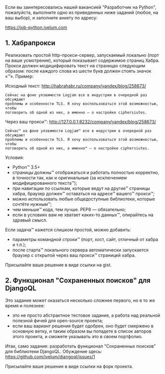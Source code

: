 Если вы заинтересовались нашей вакансией "Разработчик на Python", 
пожалуйста, выполните одно из приведенных ниже заданий (любое, на ваш 
выбор), и заполните анкету по адресу: 

https://job-python.ivelum.com


## 1. Хабрапрокси

Реализовать простой http-прокси-сервер, запускаемый локально (порт на ваше
усмотрение), который показывает содержимое страниц Хабра. Прокси должен
модицифировать текст на страницах следующим образом: после каждого слова из
шести букв должен стоять значок «™». Пример:

Исходный текст: http://habrahabr.ru/company/yandex/blog/258673/

```
Сейчас на фоне уязвимости Logjam все в индустрии в очередной раз обсуждают 
проблемы и особенности TLS. Я хочу воспользоваться этой возможностью, чтобы 
поговорить об одной из них, а именно — о настройке ciphersiutes.
```

Через ваш прокси™: http://127.0.0.1:8232/company/yandex/blog/258673/

```
Сейчас™ на фоне уязвимости Logjam™ все в индустрии в очередной раз обсуждают 
проблемы и особенности TLS. Я хочу воспользоваться этой возможностью, чтобы 
поговорить об одной из них, а именно™ — о настройке ciphersiutes. 
```

Условия:
* Python™ 3.5+
* страницы должны™ отображаться и работать полностью корректно, в точности так,
  как и оригинальные (за исключением модифицированного текста™);
* при навигации по ссылкам, которые ведут на другие™ страницы хабра, браузер
  должен™ оставаться на адресе™ вашего™ прокси™;
* можно использовать любые общедоступные библиотеки, которые сочтёте нужным™;
* чем меньше™ кода, тем лучше. PEP8 — обязательно;
* если в условиях вам не хватает каких-то данных™, опирайтесь на здравый смысл.

Если задача™ кажется слишком простой, можно добавить:
* параметры командной строки™ (порт, хост, сайт, отличный от хабра и т.п.);
* после старта™ локального сервера автоматически запускается браузер с открытой
  через ваш прокси™ страницей хабра.

Присылайте ваше решение в виде ссылки на gist.


## 2. Функционал "Сохраненных поисков" для DjangoQL

Это задание может оказаться несколько сложнее первого, но в то же время и
полезнее:

* это не просто абстрактное тестовое задание, а работа над реальной полезной 
  фичей для open-source проекта;
* если ваш вариант решения будет одобрен, оно будет смержено в основную ветку,
  и таким образом вы попадете в список авторов этого проекта, и сможете
  указывать это в своем портфолио.

Итак, само задание: разработать функционал "Сохраненных поисков" для библиотеки
DjangoQL. Обуждение здесь: https://github.com/ivelum/djangoql/issues/1

Присылайте ваше решение в виде ссылки на форк проекта.
